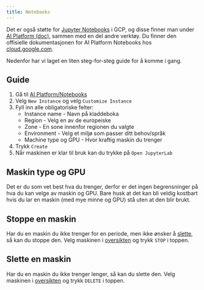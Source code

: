```yaml
---
title: Notebooks
---
```


Det er også støtte for [Jupyter Notebooks](https://jupyter.org/) i GCP, og disse finner man under [AI Platform (doc)](https://cloud.google.com/ai-platform/docs/technical-overview), sammen med en del andre verktøy.
Du finner den offisielle dokumentasjonen for AI Platform Notebooks hos [cloud.google.com](https://cloud.google.com/ai-platform/notebooks/docs).

Nedenfor har vi laget en liten steg-for-steg guide for å komme i gang.

## Guide

1. Gå til [AI Platform/Notebooks](https://console.cloud.google.com/ai-platform/notebooks/instances)
2. Velg `New Instance` og velg `Customize Instance`
3. Fyll inn alle obligatoriske felter:
   - Instance name - Navn på kladdeboka
   - Region - Velg en av de europeiske
   - Zone - En sone innenfor regionen du valgte
   - Environment - Velg et miljø som passer ditt behov/språk
   - Machine type og GPU - Hvor kraftig maskin du trenger
4. Trykk `Create`
5. Når maskinen er klar til bruk kan du trykke på `Open JupyterLab`

## Maskin type og GPU
Det er du som vet best hva du trenger, derfor er det ingen begrensninger på hva du kan velge av maskin og GPU.
Bare husk at det kan bli veldig kostbart hvis du lar en maskin (med mye minne og GPU) stå uten at den blir brukt.

## Stoppe en maskin
Har du en maskin du ikke trenger for en periode, men ikke ønsker å [slette](#slette-en-maskin), så kan du stoppe den.
Velg maskinen i [oversikten](https://console.cloud.google.com/ai-platform/notebooks/instances) og trykk `STOP` i toppen.

## Slette en maskin
Har du en maskin du ikke trenger lenger, så kan du slette den.
Velg maskinen i [oversikten](https://console.cloud.google.com/ai-platform/notebooks/instances) og trykk `DELETE` i toppen.
